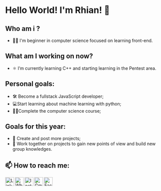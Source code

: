 
#  Hello World! I'm Rhian! 👋

## Who am i ?
- :man_technologist: I'm beginner in computer science focused on learning front-end.

## What am I working on now?
- :atom_symbol: I’m currently learning C++ and starting learning in the Pentest area.

## Personal goals:
- :hammer_and_wrench: Become a fullstack JavaScript developer;
- :computer:Start learning about machine learning with python;
- :man_student:Complete the computer science course;


## Goals for this year: 
- :memo: Create and post more projects;
- :busts_in_silhouette: Work together on projects to gain new points of view and build new group knowledges.


## 📫 How to reach me:
  <a target="_blank" href="https://www.linkedin.com/in/rhian-felipe-silva-de-lara-1316311ab/">
   <img align="left" alt="LinkdeIN" width="28px" src="https://cdn.jsdelivr.net/npm/simple-icons@v3/icons/linkedin.svg" />
</a>
<a target="_blank" href="https://api.whatsapp.com/send?phone=5541996540933">
  <img align="left" alt="Whatsapp" width="28px" src="https://cdn.jsdelivr.net/npm/simple-icons@v3/icons/whatsapp.svg" />
</a>
  <a target="_blank" href="https://www.instagram.com/rhian_felipe/">
  <img align="left" alt="Instagram" width="28px" src="https://cdn.jsdelivr.net/npm/simple-icons@v3/icons/instagram.svg" />
</a>
  <a target="_blank" href="mailto:rhian.felipe@hotmail.com">
  <img align="left" alt="Gmail" width="28px" src="https://cdn.jsdelivr.net/npm/simple-icons@v3/icons/gmail.svg" />
</a>
  <a target="_blank" href="https://www.facebook.com/rhian.felipe.18/">
  <img align="left" alt="Facebook" width="28px" src="https://cdn.jsdelivr.net/npm/simple-icons@v3/icons/facebook.svg" />
</a>

<!-- 
**RhianFelipe/RhianFelipe**  is a ✨ _special_ ✨ repository because its `README.md` (this file) appears on your GitHub profile.

Here are some ideas to get you started:

- 🔭 I’m  working on ...
- 🌱 I’m currently ...
- 👯 I’m looking to collaborate on ...
- 🤔 I’m looking for help with ...
- 💬 Ask me about ...
- 📫 How to reach me: ...
- 😄 Pronouns: ...
- ⚡ Fun fact: ...

-->




